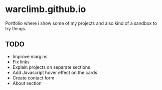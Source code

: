 # warclimb.github.io
Portfolio where i show some of my projects and also kind of a sandbox to try things.

## TODO
- Improve margins
- Fix links
- Explain projects on separate sections
- Add Javascript hover effect on the cards
- Create contact form
- About section
